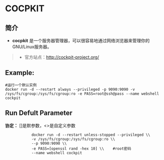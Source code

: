 COCPKIT
===
## 简介
* **cocpkit** 是一个服务器管理器，可以很容易地通过网络浏览器来管理你的GNU/Linux服务器。
> * 官方站点：http://cockpit-project.org/


## Example:

    #运行一个默认实例
    docker run -d --restart always --privileged -p 9090:9090 -v /sys/fs/cgroup:/sys/fs/cgroup:ro -e PASS=root@ssh@pass --name webshell cockpit


## Run Defult Parameter
**协定：** []是默参数，<>是自定义参数

				docker run -d --restart unless-stopped --privileged \\
				-v /sys/fs/cgroup:/sys/fs/cgroup:ro \\
				--p 9090:9090 \\
				-e PASS=[openssl rand -hex 10] \\    #root密码
				--name webshell cockpit
